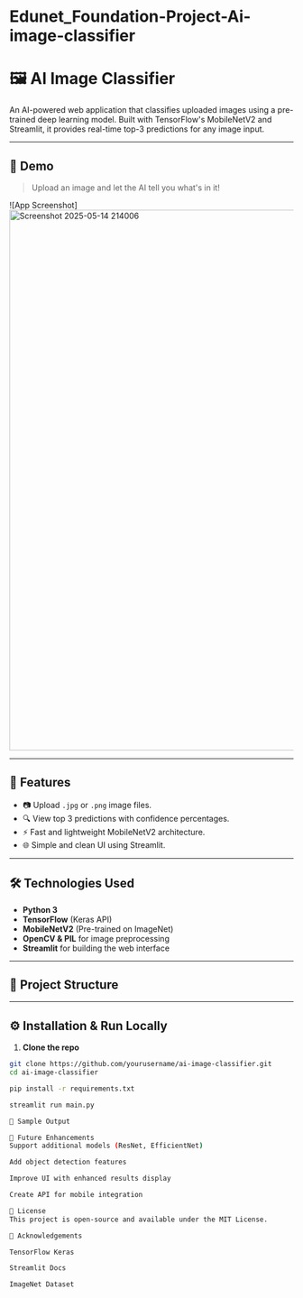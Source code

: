 # Edunet_Foundation-Project-Ai-image-classifier
# 🖼️ AI Image Classifier

An AI-powered web application that classifies uploaded images using a pre-trained deep learning model. Built with TensorFlow's MobileNetV2 and Streamlit, it provides real-time top-3 predictions for any image input.

---

## 🚀 Demo

> Upload an image and let the AI tell you what's in it!

![App Screenshot]
<img width="959" alt="Screenshot 2025-05-14 214006" src="https://github.com/user-attachments/assets/351d692b-0889-46a6-9fc8-f7e2671a0cd7" />


---

## 📌 Features

- 📷 Upload `.jpg` or `.png` image files.
- 🔍 View top 3 predictions with confidence percentages.
- ⚡ Fast and lightweight MobileNetV2 architecture.
- 🌐 Simple and clean UI using Streamlit.

---

## 🛠️ Technologies Used

- **Python 3**
- **TensorFlow** (Keras API)
- **MobileNetV2** (Pre-trained on ImageNet)
- **OpenCV & PIL** for image preprocessing
- **Streamlit** for building the web interface

---

## 📂 Project Structure


---

## ⚙️ Installation & Run Locally

1. **Clone the repo**
```bash
git clone https://github.com/yourusername/ai-image-classifier.git
cd ai-image-classifier

pip install -r requirements.txt

streamlit run main.py

📸 Sample Output

🧩 Future Enhancements
Support additional models (ResNet, EfficientNet)

Add object detection features

Improve UI with enhanced results display

Create API for mobile integration

📄 License
This project is open-source and available under the MIT License.

🙌 Acknowledgements

TensorFlow Keras

Streamlit Docs

ImageNet Dataset







